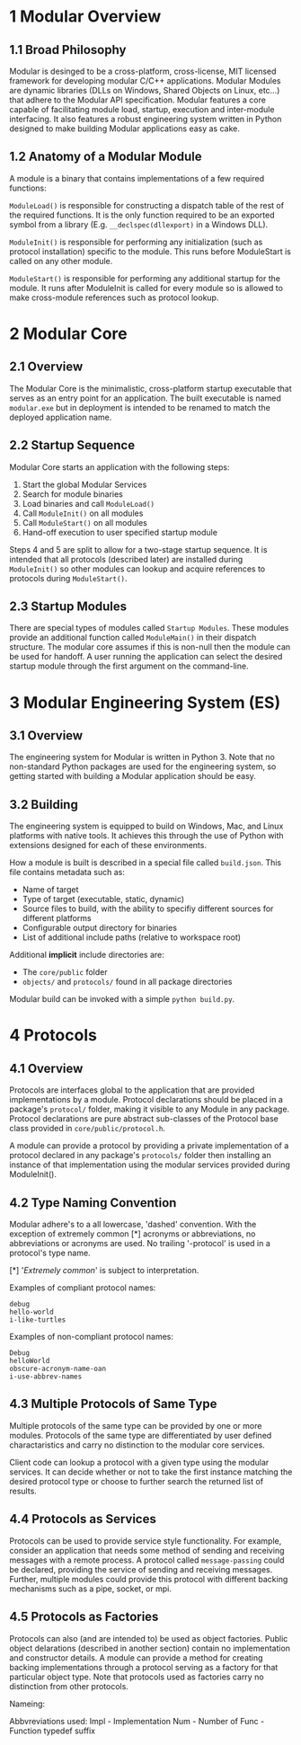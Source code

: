 # 1 Modular Overview
## 1.1 Broad Philosophy
Modular is desinged to be a cross-platform, cross-license, MIT licensed framework for developing modular C/C++ applications. Modular Modules are dynamic libraries (DLLs on Windows, Shared Objects on Linux, etc...) that adhere to the Modular API specification. Modular features a core capable of facilitating module load, startup, execution and inter-module interfacing. It also features a robust engineering system written in Python designed to make building Modular applications easy as cake.

## 1.2 Anatomy of a Modular Module
A module is a binary that contains implementations of a few required functions:

`ModuleLoad()` is responsible for constructing a dispatch table of the rest of the required functions. It is the only function required to be an exported symbol from a library (E.g. `__declspec(dllexport)` in a Windows DLL).

`ModuleInit()` is responsible for performing any initialization (such as protocol installation) specific to the module. This runs before ModuleStart is called on any other module.

`ModuleStart()` is responsible for performing any additional startup for the module. It runs after ModuleInit is called for every module so is allowed to make cross-module references such as protocol lookup.


# 2 Modular Core
## 2.1 Overview
The Modular Core is the minimalistic, cross-platform startup executable that serves as an entry point for an application. The built executable is named `modular.exe` but in deployment is intended to be renamed to match the deployed application name.

## 2.2 Startup Sequence
Modular Core starts an application with the following steps:

1. Start the global Modular Services
2. Search for module binaries
3. Load binaries and call `ModuleLoad()`
4. Call `ModuleInit()` on all modules
5. Call `ModuleStart()` on all modules
6. Hand-off execution to user specified startup module

Steps 4 and 5 are split to allow for a two-stage startup sequence. It is intended that all protocols (described later) are installed during `ModuleInit()` so other modules can lookup and acquire references to protocols during `ModuleStart()`.

## 2.3 Startup Modules
There are special types of modules called `Startup Modules`. These modules provide an additional function called `ModuleMain()` in their dispatch structure. The modular core assumes if this is non-null then the module can be used for handoff. A user running the application can select the desired startup module through the first argument on the command-line.

# 3 Modular Engineering System (ES)
## 3.1 Overview
The engineering system for Modular is written in Python 3. Note that no non-standard Python packages are used for the engineering system, so getting started with building a Modular application should be easy.

## 3.2 Building
The engineering system is equipped to build on Windows, Mac, and Linux platforms with native tools. It achieves this through the use of Python with extensions designed for each of these environments.

How a module is built is described in a special file called `build.json`. This file contains metadata such as:

* Name of target
* Type of target (executable, static, dynamic)
* Source files to build, with the ability to specifiy different sources for different platforms
* Configurable output directory for binaries
* List of additional include paths (relative to workspace root)

Additional **implicit** include directories are:

* The `core/public` folder
* `objects/` and `protocols/` found in all package directories

Modular build can be invoked with a simple `python build.py`.



# 4 Protocols
## 4.1 Overview
Protocols are interfaces global to the application that are provided implementations by a module. Protocol declarations should be placed in a package's `protocol/` folder, making it visible to any Module in any package. Protocol declarations are pure abstract sub-classes of the Protocol base class provided in `core/public/protocol.h`.

A module can provide a protocol by providing a private implementation of a protocol declared in any package's `protocols/` folder then installing an instance of that implementation using the modular services provided during ModuleInit().

## 4.2 Type Naming Convention
Modular adhere's to a all lowercase, 'dashed' convention. With the exception of extremely common [*] acronyms or abbreviations, no abbreviations or acronyms are used. No trailing '-protocol' is used in a protocol's type name.

[*] '*Extremely common*' is subject to interpretation.

Examples of compliant protocol names:
~~~
debug
hello-world
i-like-turtles
~~~

Examples of non-compliant protocol names:
~~~
Debug
helloWorld
obscure-acronym-name-oan
i-use-abbrev-names
~~~

## 4.3 Multiple Protocols of Same Type
Multiple protocols of the same type can be provided by one or more modules. Protocols of the same type are differentiated by user defined charactaristics and carry no distinction to the modular core services. 

Client code can lookup a protocol with a given type using the modular services. It can decide whether or not to take the first instance matching the desired protocol type or choose to further search the returned list of results.

## 4.4 Protocols as Services
Protocols can be used to provide service style functionality. For example, consider an application that needs some method of sending and receiving messages with a remote process. A protocol called `message-passing` could be declared, providing the service of sending and receiving messages. Further, multiple modules could provide this protocol with different backing mechanisms such as a pipe, socket, or mpi. 

## 4.5 Protocols as Factories
Protocols can also (and are intended to) be used as object factories. Public object delarations (described in another section) contain no implementation and constructor details. A module can provide a method for creating backing implementations through a protocol serving as a factory for that particular object type. Note that protocols used as factories carry no distinction from other protocols.

Nameing:

Abbvreviations used:
Impl - Implementation
Num - Number of
Func - Function typedef suffix